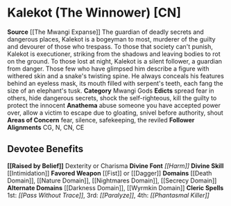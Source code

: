 ﻿---
ability:
- Dexterity
- Charisma
ability_boost:
- Dexterity
- Charisma
alignment: CN
deity:
- '[[DATABASE/deity/Kalekot|Kalekot]]'
deity_category: Mwangi Gods
divine_font: Harm
domain:
- '[[DATABASE/domain/Darkness Domain|Darkness]]'
- '[[DATABASE/domain/Death Domain|Death]]'
- '[[DATABASE/domain/Nature Domain|Nature]]'
- '[[DATABASE/domain/Nightmares Domain|Nightmares]]'
- '[[DATABASE/domain/Secrecy Domain|Secrecy]]'
- '[[DATABASE/domain/Wyrmkin Domain|Wyrmkin]]'
favored_weapon: '[[DATABASE/weapon/Fist|jaws]] or [[DATABASE/weapon/Dagger|Dagger]]'
follower_alignment:
- N
- CG
- CN
- CE
id: '225'
name: Kalekot
rarity: Common
skill:
- '[[DATABASE/skill/Intimidation|Intimidation]]'
source: '[[DATABASE/source/The Mwangi Expanse|The Mwangi Expanse]]'
trait: null
type: Deity

---
# Kalekot (The Winnower) [CN]

**Source** [[The Mwangi Expanse]] 
The guardian of deadly secrets and dangerous places, Kalekot is a bogeyman to most, murderer of the guilty and devourer of those who trespass. To those that society can't punish, Kalekot is executioner, striking from the shadows and leaving bodies to rot on the ground. To those lost at night, Kalekot is a silent follower, a guardian from danger. Those few who have glimpsed him describe a figure with withered skin and a snake's twisting spine. He always conceals his features behind an eyeless mask, its mouth filled with serpent's teeth, each fang the size of an elephant's tusk.
**Category** Mwangi Gods
**Edicts** spread fear in others, hide dangerous secrets, shock the self-righteous, kill the guilty to protect the innocent
**Anathema** abuse someone you have accepted power over, allow a victim to escape due to gloating, snivel before authority, shout
**Areas of Concern** fear, silence, safekeeping, the reviled
**Follower Alignments** CG, N, CN, CE

## Devotee Benefits

**[[Raised by Belief]]** Dexterity or Charisma
**Divine Font** _[[Harm]]_
**Divine Skill** [[Intimidation]]
**Favored Weapon** [[Fist]] or [[Dagger]]
**Domains** [[Death Domain]], [[Nature Domain]], [[Nightmares Domain]], [[Secrecy Domain]]
**Alternate Domains** [[Darkness Domain]], [[Wyrmkin Domain]]
**Cleric Spells** 1st: _[[Pass Without Trace]]_, 3rd: _[[Paralyze]]_, 4th: _[[Phantasmal Killer]]_